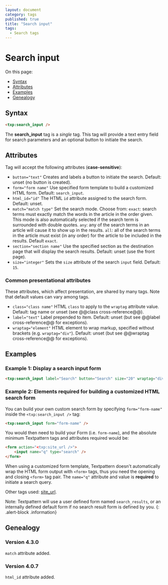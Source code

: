 ```yaml
---
layout: document
category: tags
published: true
title: "Search input"
tags:
  - Search tags
---
```


# Search input

On this page:

* [Syntax](#syntax)
* [Attributes](#attributes)
* [Examples](#examples)
* [Genealogy](#genealogy)

## Syntax

~~~ html
<txp:search_input />
~~~

The **search_input** tag is a *single* tag. This tag will provide a text entry field for search parameters and an optional button to initiate the search.

## Attributes

Tag will accept the following attributes (**case-sensitive**):

* `button="text"`
Creates and labels a button to initiate the search.
Default: unset (no button is created).
* `form="form name"`
Use specified form template to build a customized HTML form.
Default: `search_input`.
* `html_id="id"`
The HTML `id` attribute assigned to the search form.
Default: unset.
* `match="match type"`
Set the search mode. Choose from:
`exact`: search terms must exactly match the words in the article in the order given. This mode is also automatically selected if the search term is surrounded with double quotes.
`any`: any of the search terms in an article will cause it to show up in the results.
`all`: all of the search terms in the article must exist (in any order) for the article to be included in the results.
Default `exact`.
* `section="section name"`
Use the specified section as the destination page that will display the search results.
Default: unset (use the front page).
* `size="integer"`
Sets the `size` attribute of the search `input` field.
Default: `15`.

### Common presentational attributes

These attributes, which affect presentation, are shared by many tags. Note that default values can vary among tags.

* `class="class name"`
HTML `class` to apply to the `wraptag` attribute value.
Default: tag name or unset (see @@class cross-reference@@).
* `label="text"`
Label prepended to item.
Default: unset (but see @@label cross-reference@@ for exceptions).
* `wraptag="element"`
HTML element to wrap markup, specified without brackets (e.g. `wraptag="div"`).
Default: unset (but see @@wraptag cross-reference@@ for exceptions).

## Examples

### Example 1: Display a search input form

~~~ html
<txp:search_input label="Search" button="Search" size="20" wraptag="div" />
~~~

### Example 2: Elements required for building a customized HTML search form

You can build your own custom search form by specifying `form="form-name"` inside the `<txp:search_input />` tag:

~~~ html
<txp:search_input form="form-name" />
~~~

You would then need to build your Form (i.e. `form-name`), and the absolute minimum Textpattern tags and attributes required would be:

~~~ html
<form action="<txp:site_url />">
    <input name="q" type="search" />
</form>
~~~

When using a customized form template, Textpattern doesn't automatically wrap the HTML form output with `<form>` tags, thus you need the opening and closing `<form>` tag pair. The `name="q"` attribute and value is **required** to initiate a search query.

Other tags used: [site_url](site-url).

Note: Textpattern will use a user defined form named `search_results`, or an internally defined default form if no search result form is defined by you.
{: .alert-block .information}

## Genealogy

### Version 4.3.0

`match` attribute added.

### Version 4.0.7

`html_id` attribute added.
